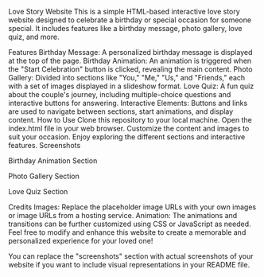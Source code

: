 Love Story Website
This is a simple HTML-based interactive love story website designed to celebrate a birthday or special occasion for someone special. It includes features like a birthday message, photo gallery, love quiz, and more.

Features
Birthday Message: A personalized birthday message is displayed at the top of the page.
Birthday Animation: An animation is triggered when the "Start Celebration" button is clicked, revealing the main content.
Photo Gallery: Divided into sections like "You," "Me," "Us," and "Friends," each with a set of images displayed in a slideshow format.
Love Quiz: A fun quiz about the couple's journey, including multiple-choice questions and interactive buttons for answering.
Interactive Elements: Buttons and links are used to navigate between sections, start animations, and display content.
How to Use
Clone this repository to your local machine.
Open the index.html file in your web browser.
Customize the content and images to suit your occasion.
Enjoy exploring the different sections and interactive features.
Screenshots

Birthday Animation Section


Photo Gallery Section


Love Quiz Section

Credits
Images: Replace the placeholder image URLs with your own images or image URLs from a hosting service.
Animation: The animations and transitions can be further customized using CSS or JavaScript as needed.
Feel free to modify and enhance this website to create a memorable and personalized experience for your loved one!

You can replace the "screenshots" section with actual screenshots of your website if you want to include visual representations in your README file.
